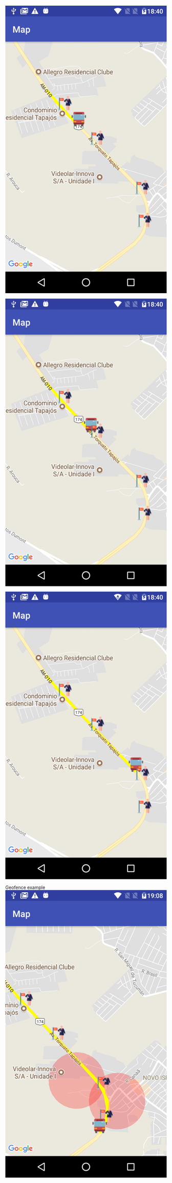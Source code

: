 ![Screenshot](device-2018-04-18-184158.png)



![Screenshot](device-2018-04-18-184214.png)



![Screenshot](device-2018-04-18-184226.png)


Geofence example
![Screenshot](device-2018-04-18-191002.png)